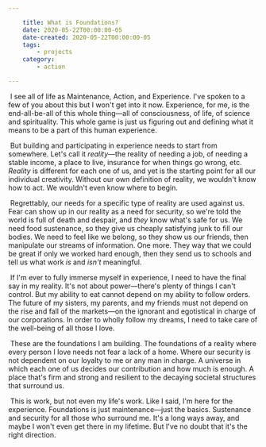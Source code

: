 ```yaml
---

    title: What is Foundations?
    date: 2020-05-22T00:00:00-05
    date-created: 2020-05-22T00:00:00-05
    tags:
        - projects
    category:
        - action

---
```




​	I see all of life as Maintenance, Action, and Experience. I've spoken to a few of you about this but I won't get into it now. Experience, for me, is the end-all-be-all of this whole thing&mdash;all of consciousness, of life, of science and spirituality. This whole game is just us figuring out and defining what it means to be a part of this human experience.

​	But building and participating in experience needs to start from somewhere. Let's call it *reality*&mdash;the reality of needing a job, of needing a stable income, a place to live, insurance for when things go wrong, etc. *Reality* is different for each one of us, and yet is the starting point for all our individual creativity. Without our own definition of reality, we wouldn't know how to act. We wouldn't even know where to begin.

​	Regrettably, our needs for a specific type of reality are used against us. Fear can show up in our reality as a need for security, so we're told the world is full of death and despair, and *they* know what's safe for us. We need food sustenance, so they give us cheaply satisfying junk to fill our bodies. We need to feel like we belong, so they show us our friends, then manipulate our streams of information. One more. They way that we could be great if only we worked hard enough, then they send us to schools and tell us what work *is* and *isn't* meaningful.

​	If I'm ever to fully immerse myself in experience, I need to have the final say in my reality. It's not about power&mdash;there's plenty of things I can't control. But my ability to eat cannot depend on my ability to follow orders. The future of my sisters, my parents, and my friends must not depend on the rise and fall of the markets&mdash;on the ignorant and egotistical in charge of our corporations. In order to wholly follow my dreams, I need to take care of the well-being of all those I love.

​	These are the foundations I am building. The foundations of a reality where every person I love needs not fear a lack of a home. Where our security is not dependent on our loyalty to me or any man in charge. A universe in which each one of us decides our contribution and how much is enough. A place that's firm and strong and resilient to the decaying societal structures that surround us.

​	This is work, but not even my life's work. Like I said, I'm here for the experience. Foundations is just maintenance&mdash;just the basics. Sustenance and security for all those who surround me. It's a long ways away, and maybe I won't even get there in my lifetime. But I've no doubt that it's the right direction.